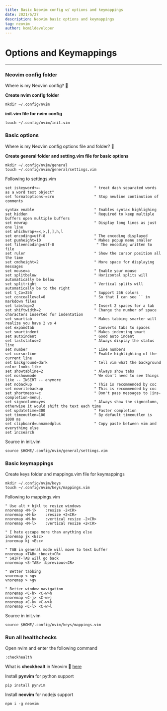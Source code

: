 ```yaml
---
title: Basic Neovim config w/ options and keymappings
date: 2021/6/27
description: Neovim basic options and keymappings
tag: neovim
author: komildeveloper
---
```


# Options and Keymappings

---

### Neovim config folder

Where is my Neovim config? 🤔

**Create nvim config folder**

```
mkdir ~/.config/nvim
```

**init.vim file for nvim config**

```
touch ~/.config/nvim/init.vim
```

### Basic options

Where is my Neovim config options file and folder? 🤔

**Create general folder and setting.vim file for basic options**

```
mkdir ~/.config/nvim/general
touch ~/.config/nvim/general/settings.vim
```

Following to settings.vim

```
set iskeyword+=-                        " treat dash separated words as a word text object"
set formatoptions-=cro                  " Stop newline continution of comments

syntax enable                           " Enables syntax highlighing
set hidden                              " Required to keep multiple buffers open multiple buffers
set nowrap                              " Display long lines as just one line
set whichwrap+=<,>,[,],h,l
set encoding=utf-8                      " The encoding displayed
set pumheight=10                        " Makes popup menu smaller
set fileencoding=utf-8                   " The encoding written to file
set ruler                               " Show the cursor position all the time
set cmdheight=2                         " More space for displaying messages
set mouse=a                             " Enable your mouse
set splitbelow                          " Horizontal splits will automatically be below
set splitright                          " Vertical splits will automatically be to the right
set t_Co=256                            " Support 256 colors
set conceallevel=0                      " So that I can see `` in markdown files
set tabstop=2                           " Insert 2 spaces for a tab
set shiftwidth=2                        " Change the number of space characters inserted for indentation
set smarttab                            " Makes tabbing smarter will realize you have 2 vs 4
set expandtab                           " Converts tabs to spaces
set smartindent                         " Makes indenting smart
set autoindent                          " Good auto indent
set laststatus=2                        " Always display the status line
set number                              " Line numbers
set cursorline                          " Enable highlighting of the current line
set background=dark                     " tell vim what the background color looks like
set showtabline=2                       " Always show tabs
set noshowmode                          " We don't need to see things like -- INSERT -- anymore
set nobackup                            " This is recommended by coc
set nowritebackup                       " This is recommended by coc
set shortmess+=c                        " Don't pass messages to |ins-completion-menu|.
set signcolumn=yes                      " Always show the signcolumn, otherwise it would shift the text each time
set updatetime=300                      " Faster completion
set timeoutlen=100                      " By default timeoutlen is 1000 ms
set clipboard=unnamedplus               " Copy paste between vim and everything else
set incsearch
```

Source in init.vim

```
source $HOME/.config/nvim/general/settings.vim
```

### Basic keymappings

Create keys folder and mappings.vim file for keymappings

```
mkdir ~/.config/nvim/keys
touch ~/.config/nvim/keys/mappings.vim
```

Following to mappings.vim

```
" Use alt + hjkl to resize windows
nnoremap <M-j>    :resize -2<CR>
nnoremap <M-k>    :resize +2<CR>
nnoremap <M-h>    :vertical resize -2<CR>
nnoremap <M-l>    :vertical resize +2<CR>

" I hate escape more than anything else
inoremap jk <Esc>
inoremap kj <Esc>

" TAB in general mode will move to text buffer
nnoremap <TAB> :bnext<CR>
" SHIFT-TAB will go back
nnoremap <S-TAB> :bprevious<CR>

" Better tabbing
vnoremap < <gv
vnoremap > >gv

" Better window navigation
nnoremap <C-h> <C-w>h
nnoremap <C-j> <C-w>j
nnoremap <C-k> <C-w>k
nnoremap <C-l> <C-w>l
```

Source in init.vim

```
source $HOME/.config/nvim/keys/mappings.vim
```

### Run all healthchecks

Open nvim and enter the following command

```
:checkhealth
```

What is **checkhealt** in Neovim 🤔 [here](http://vimcasts.org/episodes/neovim-checkhealth/#:~:text=The%20%3Acheckhealth%20command%20runs%20a,to%20go%20to%20learn%20more.)

Install **pynvim** for python support

```
pip install pynvim
```

Install **neovim** for nodejs support

```
npm i -g neovim
```
